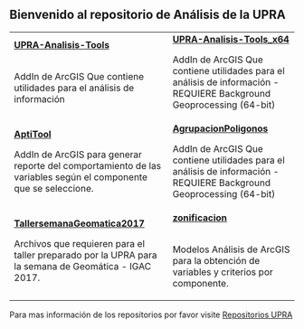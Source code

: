 
## Bienvenido al repositorio de Análisis de la UPRA



<table>
  <tr>
    <td>
    <b><a href="https://github.com/UpraAnalisis/UPRA-Analisis-Tools">UPRA-Analisis-Tools</a></b>
    <br>
    <br>
    <p>AddIn de ArcGIS Que contiene utilidades para el análisis de información</p>
    </td>
    <td>
    <b><a href="https://github.com/UpraAnalisis/UPRA-Analisis-Tools_x64">UPRA-Analisis-Tools_x64</a></b>
    <br>
    <p> AddIn de ArcGIS Que contiene utilidades para el análisis de información - REQUIERE Background Geoprocessing (64-bit)</p>
    </td>
  </tr>
  <tr>
    <td>
    <b><a href="https://github.com/UpraAnalisis/AptiTool">AptiTool</a></b>
    <br>
    <p>AddIn de ArcGIS para generar reporte del comportamiento de las variables según el componente que se seleccione.</p>
    </td>
    <td>
    <b><a href="https://github.com/UpraAnalisis/AgrupacionPoligonos">AgrupacionPoligonos</a></b>
    <br>
    <p> AddIn de ArcGIS Que contiene utilidades para el análisis de información - REQUIERE Background Geoprocessing (64-bit)</p>
    </td>
  </tr>
  <tr>
    <td>
    <b><a href="https://github.com/UpraAnalisis/AptiTool">TallersemanaGeomatica2017</a></b>
    <br>
    <p>Archivos que requieren para el taller preparado por la UPRA para la semana de Geomática - IGAC 2017.</p>
    </td>
    <td>
    <b><a href="https://github.com/UpraAnalisis/AgrupacionPoligonos">zonificacion</a></b>
    <br>
    <br>
    <p> Modelos Análisis de ArcGIS para la obtención de variables y criterios por componente. </p>
    </td>
  </tr>
</table>

Para mas información de los repositorios por favor visite
[Repositorios UPRA](https://github.com/UpraAnalisis?tab=repositories)
